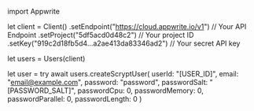 import Appwrite

let client = Client()
    .setEndpoint("https://cloud.appwrite.io/v1") // Your API Endpoint
    .setProject("5df5acd0d48c2") // Your project ID
    .setKey("919c2d18fb5d4...a2ae413da83346ad2") // Your secret API key

let users = Users(client)

let user = try await users.createScryptUser(
    userId: &quot;[USER_ID]&quot;,
    email: &quot;email@example.com&quot;,
    password: &quot;password&quot;,
    passwordSalt: &quot;[PASSWORD_SALT]&quot;,
    passwordCpu: 0,
    passwordMemory: 0,
    passwordParallel: 0,
    passwordLength: 0
)

